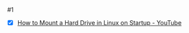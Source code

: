 #1 
- [x] [How to Mount a Hard Drive in Linux on Startup - YouTube](https://www.youtube.com/watch?v=JS0Jd_DNXdg&feature=youtu.be)